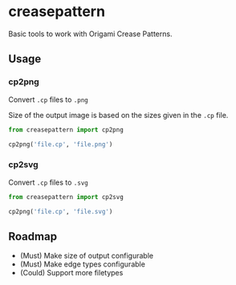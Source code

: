 # creasepattern

Basic tools to work with Origami Crease Patterns.

## Usage

### cp2png

Convert `.cp` files to `.png`

Size of the output image is based on the sizes given in the `.cp` file.

```python
from creasepattern import cp2png

cp2png('file.cp', 'file.png')
```

### cp2svg

Convert `.cp` files to `.svg`

```python
from creasepattern import cp2svg

cp2png('file.cp', 'file.svg')
```

## Roadmap

* (Must) Make size of output configurable
* (Must) Make edge types configurable
* (Could) Support more filetypes